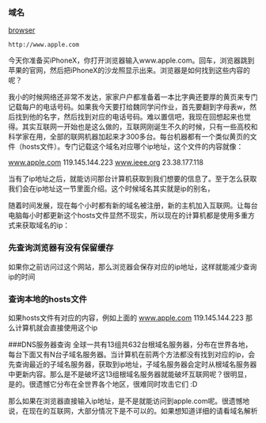 ### 域名

[browser]()

    http://www.apple.com

今天你准备买iPhoneX，你打开浏览器输入www.apple.com。回车，浏览器跳到苹果的官网，然后把iPhoneX的沙龙照显示出来。浏览器是如何找到这些内容的呢？

我小的时候网络还非常不发达，家家户户都准备着一本比字典还要厚的黄页来专门记载每户的电话号码。如果我今天要打给魏同学问作业，首先要翻到字母表w，然后找到他的名字，然后找到对应的电话号码。难以置信吧，我现在回想起来也觉得。其实互联网一开始也是这么做的，互联网刚诞生不久的时候，只有一些高校和科学家在用，全部的联网机器加起来才300多台。每台机器都有一个类似黄页的文件（hosts文件）。专门记载这个域名对应哪个ip地址，这个文件的内容就像：

www.apple.com 119.145.144.223
www.ieee.org  23.38.177.118

当有了ip地址之后，就能访问那台计算机获取到我们想要的信息了。至于怎么获取我们会在ip地址这一节里面介绍。这个时候域名其实就是ip的别名，


随着时间发展，现在每个小时都有新的域名被注册，新的主机加入互联网。让每台电脑每小时都更新这个hosts文件显然不现实，所以现在的计算机都是使用多重方式来获取域名的ip：

### 先查询浏览器有没有保留缓存
如果你之前访问过这个网站，那么浏览器会保存对应的ip地址，这样就能减少查询ip的时间

### 查询本地的hosts文件
如果hosts文件有对应的内容，例如上面的
www.apple.com 119.145.144.223
那么计算机就会直接使用这个ip

###DNS服务器查询
全球一共有13组共632台根域名服务器，分布在世界各地，每台下面又有N台子域名服务器。当计算机在前两个方法都没有找到对应的ip，会先查询最近的子域名服务器，获取到ip地址，子域名服务器会定时从根域名服务器中更新内容。那么是不是破坏这13组根域名服务器就能破坏互联网呢？很明显，是的。很遗憾它分布在全世界各个地区，很难同时攻击它们 :D



那么如果在浏览器直接输入ip地址，是不是就能访问到apple.com呢。很遗憾地说，在现在的互联网，大部分情况下是不可以的。如果想知道详细的请看域名解析
